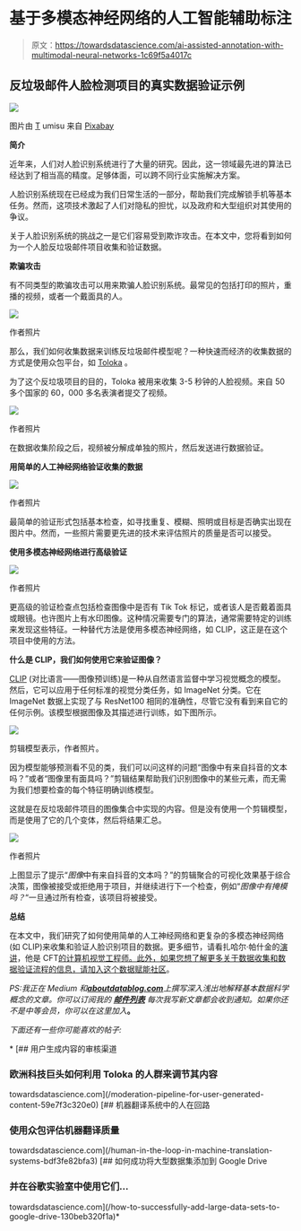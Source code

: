 # 基于多模态神经网络的人工智能辅助标注

> 原文：<https://towardsdatascience.com/ai-assisted-annotation-with-multimodal-neural-networks-1c69f5a4017c>

## 反垃圾邮件人脸检测项目的真实数据验证示例

![](img/789e0ab8229dea3c2993990905ee7b9f.png)

图片由 [T](https://pixabay.com/users/stokpic-692575/?utm_source=link-attribution&utm_medium=referral&utm_campaign=image&utm_content=600497) umisu 来自 [Pixabay](https://pixabay.com/?utm_source=link-attribution&utm_medium=referral&utm_campaign=image&utm_content=600497)

**简介**

近年来，人们对人脸识别系统进行了大量的研究。因此，这一领域最先进的算法已经达到了相当高的精度。足够体面，可以跨不同行业实施解决方案。

人脸识别系统现在已经成为我们日常生活的一部分，帮助我们完成解锁手机等基本任务。然而，这项技术激起了人们对隐私的担忧，以及政府和大型组织对其使用的争议。

关于人脸识别系统的挑战之一是它们容易受到欺诈攻击。在本文中，您将看到如何为一个人脸反垃圾邮件项目收集和验证数据。

**欺骗攻击**

有不同类型的欺骗攻击可以用来欺骗人脸识别系统。最常见的包括打印的照片，重播的视频，或者一个戴面具的人。

![](img/1a7d2b03587d9d2537b3ef3174890646.png)

作者照片

那么，我们如何收集数据来训练反垃圾邮件模型呢？一种快速而经济的收集数据的方式是使用众包平台，如 [Toloka](https://toloka.ai/) 。

为了这个反垃圾项目的目的，Toloka 被用来收集 3-5 秒钟的人脸视频。来自 50 多个国家的 60，000 多名表演者提交了视频。

![](img/0df0f8488bcf0a3fe81f414d298048cf.png)

作者照片

在数据收集阶段之后，视频被分解成单独的照片，然后发送进行数据验证。

**用简单的人工神经网络验证收集的数据**

![](img/c833f7b4137e19b1f1ce1f1613f65266.png)

作者照片

最简单的验证形式包括基本检查，如寻找重复、模糊、照明或目标是否确实出现在图片中。然而，一些照片需要更先进的技术来评估照片的质量是否可以接受。

**使用多模态神经网络进行高级验证**

![](img/d08bb5f67a70bc65511a705a1667d6d1.png)

作者照片

更高级的验证检查点包括检查图像中是否有 Tik Tok 标记，或者该人是否戴着面具或眼镜。也许图片上有水印图像。这种情况需要专门的算法，通常需要特定的训练来发现这些特征。一种替代方法是使用多模态神经网络，如 CLIP，这正是在这个项目中使用的方法。

**什么是 CLIP，我们如何使用它来验证图像？**

[CLIP](https://openai.com/blog/clip/) (对比语言——图像预训练)是一种从自然语言监督中学习视觉概念的模型。然后，它可以应用于任何标准的视觉分类任务，如 ImageNet 分类。它在 ImageNet 数据上实现了与 ResNet100 相同的准确性，尽管它没有看到来自它的任何示例。该模型根据图像及其描述进行训练，如下图所示。

![](img/a13f986f40c1a81a9a15dbda7cb55340.png)

剪辑模型表示，作者照片。

因为模型能够预测看不见的类，我们可以问这样的问题“图像中有来自抖音的文本吗？”或者“图像里有面具吗？”剪辑结果帮助我们识别图像中的某些元素，而无需为我们想要检查的每个特征明确训练模型。

这就是在反垃圾邮件项目的图像集合中实现的内容。但是没有使用一个剪辑模型，而是使用了它的几个变体，然后将结果汇总。

![](img/6b1e2133375c162564bc29b8b39fd81e.png)

作者照片

上图显示了提示“*图像*中有来自抖音的文本吗？”的剪辑聚合的可视化效果基于综合决策，图像被接受或拒绝用于项目，并继续进行下一个检查，例如“*图像中有掩模吗？*“一旦通过所有检查，该项目将被接受。

**总结**

在本文中，我们研究了如何使用简单的人工神经网络和更复杂的多模态神经网络(如 CLIP)来收集和验证人脸识别项目的数据。更多细节，请看扎哈尔·帕什金的[演讲](https://www.youtube.com/watch?v=jJnyj0OH0lk)，他是 CFT[的计算机视觉工程师。此外，如果您想了解更多关于数据收集和数据验证流程的信息，请加入这个数据赋能社区](https://www.cft.ru/en)。

*PS:我正在 Medium 和*[***aboutdatablog.com***](https://www.aboutdatablog.com/)*上撰写深入浅出地解释基本数据科学概念的文章。你可以订阅我的* [***邮件列表***](https://medium.com/subscribe/@konkiewicz.m) *每次我写新文章都会收到通知。如果你还不是中等会员，你可以在这里加入*[](https://medium.com/@konkiewicz.m/membership)**。**

*下面还有一些你可能喜欢的帖子:*

*[](/moderation-pipeline-for-user-generated-content-59e7f3c320e0) [## 用户生成内容的审核渠道

### 欧洲科技巨头如何利用 Toloka 的人群来调节其内容

towardsdatascience.com](/moderation-pipeline-for-user-generated-content-59e7f3c320e0) [](/human-in-the-loop-in-machine-translation-systems-bdf3fe82bfa3) [## 机器翻译系统中的人在回路

### 使用众包评估机器翻译质量

towardsdatascience.com](/human-in-the-loop-in-machine-translation-systems-bdf3fe82bfa3) [](/how-to-successfully-add-large-data-sets-to-google-drive-130beb320f1a) [## 如何成功将大型数据集添加到 Google Drive

### 并在谷歌实验室中使用它们…

towardsdatascience.com](/how-to-successfully-add-large-data-sets-to-google-drive-130beb320f1a)*